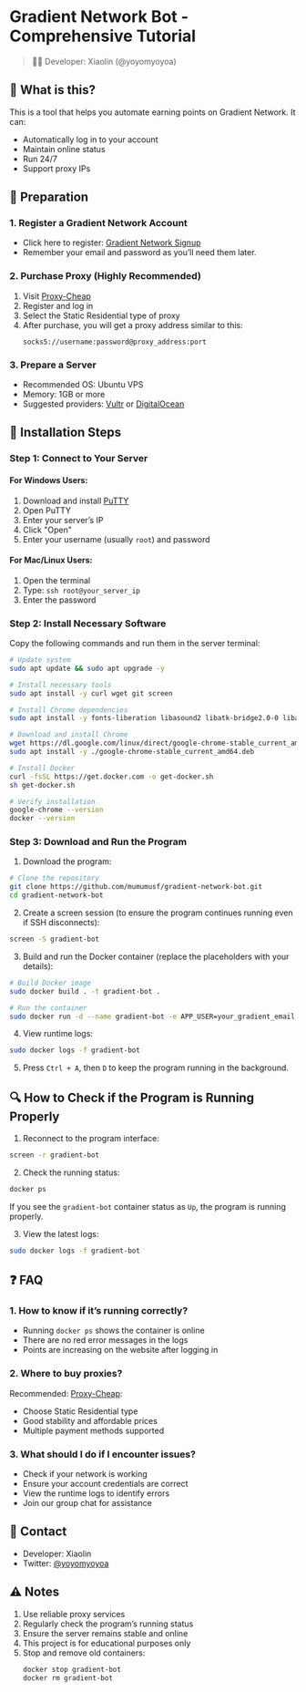 # Gradient Network Bot - Comprehensive Tutorial

> 👨‍💻 Developer: Xiaolin (@yoyomyoyoa)

## 🌟 What is this?

This is a tool that helps you automate earning points on Gradient Network. It can:
- Automatically log in to your account
- Maintain online status
- Run 24/7
- Support proxy IPs

## 🎯 Preparation

### 1. Register a Gradient Network Account
- Click here to register: [Gradient Network Signup](https://app.gradient.network/signup?code=VV3TZE)
- Remember your email and password as you’ll need them later.

### 2. Purchase Proxy (Highly Recommended)
1. Visit [Proxy-Cheap](https://app.proxy-cheap.com/r/puD3oz)
2. Register and log in
3. Select the Static Residential type of proxy
4. After purchase, you will get a proxy address similar to this:
   ```
   socks5://username:password@proxy_address:port
   ```

### 3. Prepare a Server
- Recommended OS: Ubuntu VPS
- Memory: 1GB or more
- Suggested providers: [Vultr](https://www.vultr.com/) or [DigitalOcean](https://www.digitalocean.com/)

## 📝 Installation Steps

### Step 1: Connect to Your Server

#### For Windows Users:
1. Download and install [PuTTY](https://www.putty.org/)
2. Open PuTTY
3. Enter your server’s IP
4. Click "Open"
5. Enter your username (usually `root`) and password

#### For Mac/Linux Users:
1. Open the terminal
2. Type: `ssh root@your_server_ip`
3. Enter the password

### Step 2: Install Necessary Software

Copy the following commands and run them in the server terminal:
```bash
# Update system
sudo apt update && sudo apt upgrade -y

# Install necessary tools
sudo apt install -y curl wget git screen

# Install Chrome dependencies
sudo apt install -y fonts-liberation libasound2 libatk-bridge2.0-0 libatk1.0-0 libatspi2.0-0 libcairo2 libcups2 libdbus-1-3 libdrm2 libexpat1 libgbm1 libglib2.0-0 libnspr4 libnss3 libpango-1.0-0 libx11-6 libxcb1 libxcomposite1 libxdamage1 libxext6 libxfixes3 libxkbcommon0 libxrandr2 xdg-utils

# Download and install Chrome
wget https://dl.google.com/linux/direct/google-chrome-stable_current_amd64.deb
sudo apt install -y ./google-chrome-stable_current_amd64.deb

# Install Docker
curl -fsSL https://get.docker.com -o get-docker.sh
sh get-docker.sh

# Verify installation
google-chrome --version
docker --version
```

### Step 3: Download and Run the Program

1. Download the program:
```bash
# Clone the repository
git clone https://github.com/mumumusf/gradient-network-bot.git
cd gradient-network-bot
```

2. Create a screen session (to ensure the program continues running even if SSH disconnects):
```bash
screen -S gradient-bot
```

3. Build and run the Docker container (replace the placeholders with your details):
```bash
# Build Docker image
sudo docker build . -t gradient-bot .

# Run the container
sudo docker run -d --name gradient-bot -e APP_USER=your_gradient_email -e APP_PASS=your_gradient_password -e PROXY=socks5://proxy_username:proxy_password@proxy_address:port -e DEBUG=true --restart always gradient-bot
```

4. View runtime logs:
```bash
sudo docker logs -f gradient-bot
```

5. Press `Ctrl + A`, then `D` to keep the program running in the background.

## 🔍 How to Check if the Program is Running Properly

1. Reconnect to the program interface:
```bash
screen -r gradient-bot
```

2. Check the running status:
```bash
docker ps
```
If you see the `gradient-bot` container status as `Up`, the program is running properly.

3. View the latest logs:
```bash
sudo docker logs -f gradient-bot
```

## ❓ FAQ

### 1. How to know if it’s running correctly?
- Running `docker ps` shows the container is online
- There are no red error messages in the logs
- Points are increasing on the website after logging in

### 2. Where to buy proxies?
Recommended: [Proxy-Cheap](https://app.proxy-cheap.com/r/ksvW8Z):
- Choose Static Residential type
- Good stability and affordable prices
- Multiple payment methods supported

### 3. What should I do if I encounter issues?
- Check if your network is working
- Ensure your account credentials are correct
- View the runtime logs to identify errors
- Join our group chat for assistance

## 📱 Contact

- Developer: Xiaolin
- Twitter: [@yoyomyoyoa](https://twitter.com/yoyomyoyoa)

## ⚠️ Notes

1. Use reliable proxy services
2. Regularly check the program’s running status
3. Ensure the server remains stable and online
4. This project is for educational purposes only
5. Stop and remove old containers:
   ```bash
   docker stop gradient-bot
   docker rm gradient-bot
   ```
